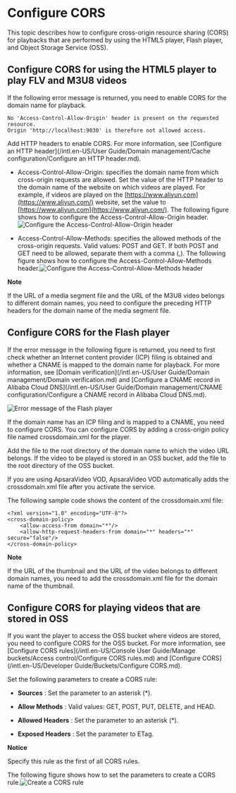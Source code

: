 Configure CORS 
===================================

This topic describes how to configure cross-origin resource sharing (CORS) for playbacks that are performed by using the HTML5 player, Flash player, and Object Storage Service (OSS). 

Configure CORS for using the HTML5 player to play FLV and M3U8 videos 
------------------------------------------------------------------------------------------

If the following error message is returned, you need to enable CORS for the domain name for playback. 

    No 'Access-Control-Allow-Origin' header is present on the requested resource. 
    Origin 'http://localhost:9030' is therefore not allowed access. 



Add HTTP headers to enable CORS. For more information, see [Configure an HTTP header](/intl.en-US/User Guide/Domain management/Cache configuration/Configure an HTTP header.md).

* Access-Control-Allow-Origin: specifies the domain name from which cross-origin requests are allowed. Set the value of the HTTP header to the domain name of the website on which videos are played. For example, if videos are played on the [https://www.aliyun.com](https://www.aliyun.com/) website, set the value to [https://www.aliyun.com](https://www.aliyun.com/). The following figure shows how to configure the Access-Control-Allow-Origin header.![Configure the Access-Control-Allow-Origin header](https://static-aliyun-doc.oss-accelerate.aliyuncs.com/assets/img/en-US/2364784261/p271224.png)

  




<!-- -->

* Access-Control-Allow-Methods: specifies the allowed methods of the cross-origin requests. Valid values: POST and GET. If both POST and GET need to be allowed, separate them with a comma (,). The following figure shows how to configure the Access-Control-Allow-Methods header.![Configure the Access-Control-Allow-Methods header](https://static-aliyun-doc.oss-accelerate.aliyuncs.com/assets/img/en-US/7132442261/p271225.png)

  



**Note**

If the URL of a media segment file and the URL of the M3U8 video belongs to different domain names, you need to configure the preceding HTTP headers for the domain name of the media segment file.

Configure CORS for the Flash player 
--------------------------------------------------------

If the error message in the following figure is returned, you need to first check whether an Internet content provider (ICP) filing is obtained and whether a CNAME is mapped to the domain name for playback. For more information, see [Domain verification](/intl.en-US/User Guide/Domain management/Domain verification.md) and [Configure a CNAME record in Alibaba Cloud DNS](/intl.en-US/User Guide/Domain management/CNAME configuration/Configure a CNAME record in Alibaba Cloud DNS.md). 

![Error message of the Flash player](https://static-aliyun-doc.oss-accelerate.aliyuncs.com/assets/img/en-US/5593526261/p271226.png)

If the domain name has an ICP filing and is mapped to a CNAME, you need to configure CORS. You can configure CORS by adding a cross-origin policy file named crossdomain.xml for the player. 

Add the file to the root directory of the domain name to which the video URL belongs. If the video to be played is stored in an OSS bucket, add the file to the root directory of the OSS bucket. 

If you are using ApsaraVideo VOD, ApsaraVideo VOD automatically adds the crossdomain.xml file after you activate the service. 

The following sample code shows the content of the crossdomain.xml file: 

    <?xml version="1.0" encoding="UTF-8"?>
    <cross-domain-policy>
        <allow-access-from domain="*"/>
        <allow-http-request-headers-from domain="*" headers="*" secure="false"/>
    </cross-domain-policy>


**Note**

If the URL of the thumbnail and the URL of the video belongs to different domain names, you need to add the crossdomain.xml file for the domain name of the thumbnail.

Configure CORS for playing videos that are stored in OSS 
-----------------------------------------------------------------------------

If you want the player to access the OSS bucket where videos are stored, you need to configure CORS for the OSS bucket. For more information, see [Configure CORS rules](/intl.en-US/Console User Guide/Manage buckets/Access control/Configure CORS rules.md) and [Configure CORS](/intl.en-US/Developer Guide/Buckets/Configure CORS.md). 

Set the following parameters to create a CORS rule: 

* **Sources** : Set the parameter to an asterisk (\*).

  

* **Allow Methods** : Valid values: GET, POST, PUT, DELETE, and HEAD.

  

* **Allowed Headers** : Set the parameter to an asterisk (\*).

  

* **Exposed Headers** : Set the parameter to ETag.

  





**Notice**

Specify this rule as the first of all CORS rules.

The following figure shows how to set the parameters to create a CORS rule.![Create a CORS rule](https://static-aliyun-doc.oss-accelerate.aliyuncs.com/assets/img/en-US/7132442261/p271235.png)
